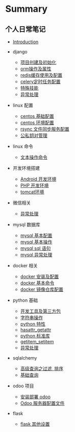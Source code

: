 # Summary

## 个人日常笔记

* [Introduction](README.md)

* django
  * [项目创建及初始化](django/01_create.md)
  * [orm操作及属性](django/02_orm.md)
  * [redis缓存使用及配置](django/03_redis.md)
  * [celery定时任务配置](django/04_celery.md)
  * [特殊技能](django/05_skills.md)
  * [异常处理](django/99_error.md)

* linux 配置
  * [centos 基础配置](linux/settings/001_centos_base_setting.md)
  * [centos 环境配置](linux/settings/002_env.md)
  * [rsync 文件同步服务配置](linux/settings/003_rsync.md)
  * [公私钥对管理](linux/settings/004_rsa_key.md)

* linux 命令
  * [文本操作命令](linux/command/grep.md)

* 开发环境搭建
  * [Android 开发环境](linux/soft/001_android_sdk.md)
  * [PHP 开发环境](linux/soft/002_php.md)
  * [tomcat环境](linux/soft/003_tomcat.md)
  
* 微信相关
  * [异常处理](wx/999_error.md)

* mysql 数据库
  * [mysql 基本配置](database/mysql/001_install.md)
  * [mysql 基本操作](database/mysql/002_base.md)
  * [mysql sql 语句](database/mysql/003_sql.md)
  * [mysql 异常处理](database/mysql/0099_error.md)
  
* docker 相关
  * [docker 安装及配置](linux/docker/01_install.md)
  * [docker 基本命令](linux/docker/02_cmd.md)
  * [docker 镜像仓库配置](linux/docker/03_registry.md)
  
* python 基础
  * [开发工具及第三方包](python/base/01_tools.md)
  * [字符串操作](python/base/02_string.md)
  * [python 特性](python/base/03_features.md)
  * [hasattr_getattr](python/base/04_attr.md)
  * [python 标准库](python/base/05_standard.md)
  * [getitem_setitem](python/base/06_getitem_setitem.md)
  * [异常处理](python/base/99_error.md)

* sqlalchemy
  * [高级查询之过滤, 排序](python/sqlalchemy/001_filter_by.md)
  * [基础查询](python/sqlalchemy/002_query.md)
  
* odoo 项目
  * [安装部署 odoo](python/odoo/01_install.md)
  * [Odoo 服务器配置文件](python/odoo/02_odoo_config.md)
  
* flask
  * [flask 其他设置](python/flask/001_other.md)
